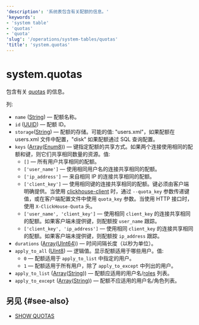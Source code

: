 ```yaml
---
'description': '系统表包含有关配额的信息。'
'keywords':
- 'system table'
- 'quotas'
- 'quota'
'slug': '/operations/system-tables/quotas'
'title': 'system.quotas'
---
```



# system.quotas

包含有关 [quotas](../../operations/system-tables/quotas.md) 的信息。

列:
- `name` ([String](../../sql-reference/data-types/string.md)) — 配额名称。
- `id` ([UUID](../../sql-reference/data-types/uuid.md)) — 配额 ID。
- `storage`([String](../../sql-reference/data-types/string.md)) — 配额的存储。可能的值: "users.xml"，如果配额在 users.xml 文件中配置，"disk" 如果配额通过 SQL 查询配置。
- `keys` ([Array](../../sql-reference/data-types/array.md)([Enum8](../../sql-reference/data-types/enum.md))) — 键指定配额的共享方式。如果两个连接使用相同的配额和键，则它们共享相同数量的资源。值:
    - `[]` — 所有用户共享相同的配额。
    - `['user_name']` — 使用相同用户名的连接共享相同的配额。
    - `['ip_address']` — 来自相同 IP 的连接共享相同的配额。
    - `['client_key']` — 使用相同键的连接共享相同的配额。键必须由客户端明确提供。当使用 [clickhouse-client](../../interfaces/cli.md) 时，通过 `--quota_key` 参数传递键值，或在客户端配置文件中使用 `quota_key` 参数。当使用 HTTP 接口时，使用 `X-ClickHouse-Quota` 头。
    - `['user_name', 'client_key']` — 使用相同 `client_key` 的连接共享相同的配额。如果客户端未提供键，则配额按 `user_name` 跟踪。
    - `['client_key', 'ip_address']` — 使用相同 `client_key` 的连接共享相同的配额。如果客户端未提供键，则配额按 `ip_address` 跟踪。
- `durations` ([Array](../../sql-reference/data-types/array.md)([UInt64](../../sql-reference/data-types/int-uint.md))) — 时间间隔长度（以秒为单位）。
- `apply_to_all` ([UInt8](/sql-reference/data-types/int-uint#integer-ranges)) — 逻辑值。显示配额适用于哪些用户。值:
    - `0` — 配额适用于 `apply_to_list` 中指定的用户。
    - `1` — 配额适用于所有用户，除了 `apply_to_except` 中列出的用户。
- `apply_to_list` ([Array](../../sql-reference/data-types/array.md)([String](../../sql-reference/data-types/string.md))) — 配额应适用的用户名/[roles](../../guides/sre/user-management/index.md#role-management) 列表。
- `apply_to_except` ([Array](../../sql-reference/data-types/array.md)([String](../../sql-reference/data-types/string.md))) — 配额不应适用的用户名/角色列表。

## 另见 {#see-also}

- [SHOW QUOTAS](/sql-reference/statements/show#show-quotas)
